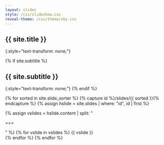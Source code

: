 ```yaml
---
layout: slides
style: /css/slideshow.css
reveal-theme: /css/theme/sky.css
---
```


<section markdown="1">

# {{ site.title }}
{:style="text-transform: none;"}

{% if site.subtitle %}
## {{ site.subtitle }}
{:style="text-transform: none;"}
{% endif %}

</section>

{% for sorted in site.slide_sorter %}
{% capture id %}/slides/{{ sorted }}{% endcapture %}
{% assign hslide = site.slides | where: "id", id | first %}
<section>
{% assign vslides = hslide.content | split: "<p>===</p>" %}
{% for vslide in vslides %}
<section{% if hslide.background %} data-background="{{ site.baseurl }}{{ hslide.background }}"{% endif %}{% if hslide.class %} class="{{ hslide.class }}"{% endif %}>
{{ vslide }}
</section>
{% endfor %}
</section>
{% endfor %}
